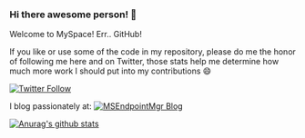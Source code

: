 ### Hi there awesome person! 👋

Welcome to MySpace! Err.. GitHub!

If you like or use some of the code in my repository, please do me the honor of following me here and on Twitter, those stats help me determine how much more work I should put into my contributions 😄

[![Twitter Follow](https://img.shields.io/twitter/follow/michael_mardahl?color=blue&logo=twitter&style=for-the-badge)](https://twitter.com/intent/follow?screen_name=michael_mardahl)

I blog passionately at:
[![MSEndpointMgr Blog](https://img.shields.io/twitter/url?color=red&label=MSENDPOINTMGR&logo=microsoft&style=for-the-badge&url=https%3A%2F%2Fwww.msendpointmgr.com)](https://www.msendpointmgr.com)

[![Anurag's github stats](https://github-readme-stats.vercel.app/api?username=mardahl)](https://github.com/mardahl)





<!--
**mardahl/Mardahl** is a ✨ _special_ ✨ repository because its `README.md` (this file) appears on your GitHub profile.

Here are some ideas to get you started:

- 🔭 I’m currently working on ...
- 🌱 I’m currently learning ...
- 👯 I’m looking to collaborate on ...
- 🤔 I’m looking for help with ...
- 💬 Ask me about ...
- 📫 How to reach me: ...
- 😄 Pronouns: ...
- ⚡ Fun fact: ...
-->

